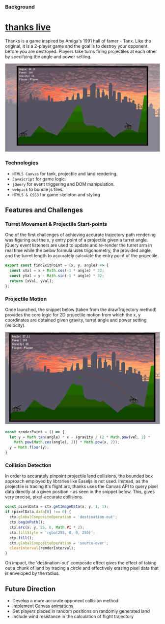 ### Background

# [thanks live][live]

Thanks is a game inspired by Amiga's 1991 hall of famer - Tanx. Like the original, it is a 2-player game and the goal is to destroy your opponent before you are destroyed. Players take turns firing projectiles
at each other by specifying the angle and power setting.

![thanks image][thanks_view]

### Technologies
- `HTML5 Canvas` for tank, projectile and land rendering.
- `JavaScript` for game logic.
- `jQuery` for event triggering and DOM manipulation.
- `webpack` to bundle js files.
- `HTML5 & CSS3` for game skeleton and styling

## Features and Challenges

### Turret Movement & Projectile Start-points

One of the first challenges of achieving accurate trajectory path rendering was figuring out the x, y entry point of a projectile given
a turret angle. jQuery event listeners are used to update and re-render the turret arm in real time while the below formula uses trigonometry, the provided angle, and the turret length to accurately
calculate the entry point of the projectile.

```js
export const findExitPoint = (x, y, angle) => {
  const xVal = x + Math.cos(-1 * angle) * 32;
  const yVal = y - Math.sin(-1 * angle) * 32;
  return [xVal, yVal];
};
```

### Projectile Motion

Once launched, the snippet below (taken from the drawTrajectory method)
provides the core logic for 2D projectile motion from which the x, y
coordinates are obtained given gravity, turret angle and power setting (velocity).

![thanks trajectory][thanks_trajectory]

```js
const renderPoint = () => {
  let y = Math.tan(angle) * x - (gravity / (2 * Math.pow(vel, 2) *
    Math.pow(Math.cos(angle), 2)) * Math.pow(x, 2));
  y = Math.floor(y);
}
```

### Collision Detection

In order to accurately pinpoint projectile land collisions, the bounded
box approach employed by libraries like Easeljs is not used. Instead, as the projectile is tracing it's flight arc, thanks uses the Canvas API
to query pixel data directly at a given position - as seen in the snippet below. This, gives very precise, pixel-accurate collisions.

```js
const pixelData = ctx.getImageData(x, y, 1, 1);
if (pixelData.data[0] !== 0) {
  ctx.globalCompositeOperation = 'destination-out';
  ctx.beginPath();
  ctx.arc(x, y, 25, 0, Math.PI * 2);
  ctx.fillStyle = 'rgba(255, 0, 0, 255)';
  ctx.fill();
  ctx.globalCompositeOperation = 'source-over';
  clearInterval(renderInterval);
}
```

On impact, the 'destination-out' composite effect gives the effect of
taking out a chunk of land by tracing a circle and effectively erasing
pixel data that is enveloped by the radius.

## Future Direction

- Develop a more accurate opponent collision method
- Implement Canvas animations
- Get players placed in random positions on randomly generated land
- Include wind resistance in the calculation of flight trajectory

[live]: http://wojnar48.github.io/thanks
[thanks_view]: docs/images/thanks_view.png
[thanks_trajectory]: docs/images/thanks_trajectory.png
